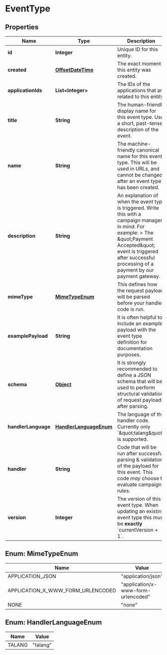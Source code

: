 
# EventType

## Properties
Name | Type | Description | Notes
------------ | ------------- | ------------- | -------------
**id** | **Integer** | Unique ID for this entity. | 
**created** | [**OffsetDateTime**](OffsetDateTime.md) | The exact moment this entity was created. | 
**applicationIds** | **List&lt;Integer&gt;** | The IDs of the applications that are related to this entity. | 
**title** | **String** | The human-friendly display name for this event type. Use a short, past-tense, description of the event. | 
**name** | **String** | The machine-friendly canonical name for this event type. This will be used in URLs, and cannot be changed after an event type has been created. | 
**description** | **String** | An explanation of when the event type is triggered. Write this with a campaign manager in mind. For example:  &gt; The \&quot;Payment Accepted\&quot; event is triggered after successful processing of a payment by our payment gateway.  | 
**mimeType** | [**MimeTypeEnum**](#MimeTypeEnum) | This defines how the request payload will be parsed before your handler code is run. | 
**examplePayload** | **String** | It is often helpful to include an example payload with the event type definition for documentation purposes. |  [optional]
**schema** | [**Object**](.md) | It is strongly recommended to define a JSON schema that will be used to perform structural validation of request payloads after parsing.  |  [optional]
**handlerLanguage** | [**HandlerLanguageEnum**](#HandlerLanguageEnum) | The language of the handler code. Currently only &#x60;\&quot;talang\&quot;&#x60; is supported. |  [optional]
**handler** | **String** | Code that will be run after successful parsing &amp; validation of the payload for this event. This code _may_ choose to evaluate campaign rules.  | 
**version** | **Integer** | The version of this event type. When updating an existing event type this must be **exactly** &#x60;currentVersion + 1&#x60;.  | 


<a name="MimeTypeEnum"></a>
## Enum: MimeTypeEnum
Name | Value
---- | -----
APPLICATION_JSON | &quot;application/json&quot;
APPLICATION_X_WWW_FORM_URLENCODED | &quot;application/x-www-form-urlencoded&quot;
NONE | &quot;none&quot;


<a name="HandlerLanguageEnum"></a>
## Enum: HandlerLanguageEnum
Name | Value
---- | -----
TALANG | &quot;talang&quot;



